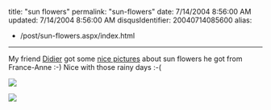 title: "sun flowers"
permalink: "sun-flowers"
date: 7/14/2004 8:56:00 AM
updated: 7/14/2004 8:56:00 AM
disqusIdentifier: 20040714085600
alias:
 - /post/sun-flowers.aspx/index.html
---
My friend [Didier](http://www.didierbeck.com) got some [nice pictures](http://www.didierbeck.com/2004_07_01_blogs.php#108957069266216869) about sun flowers he got from France-Anne :-) Nice with those rainy days :-(

![](http://www.didierbeck.com/pics/diverse/weekend04.JPG)
<!-- more -->

![](http://www.didierbeck.com/pics/diverse/weekend05.JPG)
